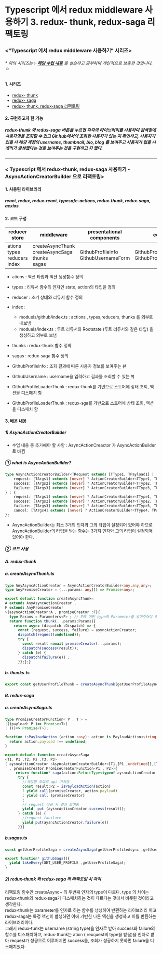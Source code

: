# Typescript 에서 redux middleware 사용하기 3. redux- thunk, redux-saga 리팩토링

### <"Typescript 에서 redux middleware 사용하기" 시리즈>
###### * 위의 시리즈는✨ **[해당 수업 내용](https://react.vlpt.us/using-typescript/06-ts-redux-middleware.html)** 을 실습하고 공부하며 개인적으로 보충한 것입니다. ☺

#### 1. 시리즈
  * [redux- thunk](https://github.com/BadaHertz52/practice_ts_redux-thunk)
  * [redux- saga](https://github.com/BadaHertz52/practic_ts_redux-saga)
  * [redux- thunk, redux-saga 리팩토링](https://github.com/BadaHertz52/practice_ts_redux_middleware ) 

#### 2. 구현하고자 한 기능 
#####  redux-thunk 와 redux-saga 버튼을 누르면 각각의 라이브러리를 사용하여 검색창에 사용자명을 조회할 수 있고  Git hub에서의 조회한 사용자가 있는 지 확인하고, 사용자가 있을 시 해당 계정의 username, thumbnail, bio, blog  를 보여주고 사용자가 없을 시 에러가 발생했다는 것을 보여주는 것을 구현하고 자 했다. 
-------------------------------------------------------------------------------------------------------------------------------------

### < Typescript 에서 redux-thunk, redux-saga 사용하기 - AsyncActionCreatorBuilder 으로 리팩토링>

#### 1. 사용된 라이브러리
##### react, redux, redux-react, typesafe-actions, redux-thunk, redux-saga, acxios 


#### 2. 코드 구성
|reducer store |middleware|presentational components|container|
|--------------|----------|-------------------------|-------------------|
|ations <br >types <br> reducers <br> index|createAsyncThunk <br>createAsyncSaga <br> thunks<br> sagas     |GithubProfileInfo <br> GithubUsernameForm        |GithubProfileLoaderThunk <br> GithubProfileLoaderSaga|

* ations : 액션 타입과 액션 생성함수 정의

* types : 리듀서 함수의 인자인 state, action의 타입을 정의

* reducer : 초기 상태와 리듀서 함수 정의

* index : 
  *  moduels/github/index.ts : actions , types,reducers, thunks 를 외부로 내보냄 
  * moduels/index.ts : 루트 리듀서와 Rootstate (루트 리듀서와 같은 타입) 을 생성하고 외부로 보냄 

* thunks : redux-thunk 함수 정의 

* sagas : redux-saga 함수 정의 

* GithubProfileInfo : 조회 결과에 따른 사용자 정보를 보여주는 뷰

* GithubUsername : username을 입력하고 결과를 조회할 수 있는 뷰 

* GithubProfileLoaderThunk : redux-thunk를 기반으로 스토어에 상태 조회, 액션을 디스패치 함 

* GithubProfileLoaderThunk : redux-sga를 기반으로 스토어에 상태 조회, 액션을 디스패치 함 


#### 3. 배운 내용 

##### 1)  AsyncActionCreatorBuilder

* 수업 내용 중 추가해야 할 사항 :  AsyncActionCreactor 가 AsyncActionBuilder로 바뀜

##### ① what is AsyncActionBuilder?
``` typescript
type AsyncActionCreatorBuilder<TRequest extends [TType1, TPayload1] | [TType1, [TPayload1, TMeta1]] | [TType1, TArgs1, TPayload1] | [TType1, TArgs1, [TPayload1, TMeta1]], TSuccess extends [TType2, TPayload2] | [TType2, [TPayload2, TMeta2]] | [TType2, TArgs2, TPayload2] | [TType2, TArgs2, [TPayload2, TMeta2]], TFailure extends [TType3, TPayload3] | [TType3, [TPayload3, TMeta3]] | [TType3, TArgs3, TPayload3] | [TType3, TArgs3, [TPayload3, TMeta3]], TCancel extends [TType4, TPayload4] | [TType4, [TPayload4, TMeta4]] | [TType4, TArgs4, TPayload4] | [TType4, TArgs4, [TPayload4, TMeta4]] = never, TType1 extends TypeConstant = TRequest[0], TPayload1 = TRequest extends [TType1, any, [any, any]] ? TRequest[2][0] : TRequest extends [TType1, any, any] ? TRequest[2] : TRequest extends [TType1, [any, any]] ? TRequest[1][0] : TRequest[1], TMeta1 = TRequest extends [TType1, any, [any, any]] ? TRequest[2][1] : TRequest extends [TType1, [any, any]] ? TRequest[1][1] : never, TArgs1 extends any[] = TRequest extends [TType1, any, any] ? TRequest[1] : never, TType2 extends TypeConstant = TSuccess[0], TPayload2 = TSuccess extends [TType2, any, [any, any]] ? TSuccess[2][0] : TSuccess extends [TType2, any, any] ? TSuccess[2] : TSuccess extends [TType2, [any, any]] ? TSuccess[1][0] : TSuccess[1], TMeta2 = TSuccess extends [TType2, any, [any, any]] ? TSuccess[2][1] : TSuccess extends [TType2, [any, any]] ? TSuccess[1][1] : never, TArgs2 extends any[] = TSuccess extends [TType2, any, any] ? TSuccess[1] : never, TType3 extends TypeConstant = TFailure[0], TPayload3 = TFailure extends [TType3, any, [any, any]] ? TFailure[2][0] : TFailure extends [TType3, any, any] ? TFailure[2] : TFailure extends [TType3, [any, any]] ? TFailure[1][0] : TFailure[1], TMeta3 = TFailure extends [TType3, any, [any, any]] ? TFailure[2][1] : TFailure extends [TType3, [any, any]] ? TFailure[1][1] : never, TArgs3 extends any[] = TFailure extends [TType3, any, any] ? TFailure[1] : never, TType4 extends TypeConstant = TCancel[0], TPayload4 = TCancel extends [TType4, any, [any, any]] ? TCancel[2][0] : TCancel extends [TType4, any, any] ? TCancel[2] : TCancel extends [TType4, [any, any]] ? TCancel[1][0] : TCancel[1], TMeta4 = TCancel extends [TType4, any, [any, any]] ? TCancel[2][1] : TCancel extends [TType4, [any, any]] ? TCancel[1][1] : never, TArgs4 extends any[] = TCancel extends [TType4, any, any] ? TCancel[1] : never> = [TCancel] extends [never] ? {
    request: [TArgs1] extends [never] ? ActionCreatorBuilder<TType1, TPayload1, TMeta1> : (...args: TArgs1) => ActionBuilder<TType1, TPayload1, TMeta1>;
    success: [TArgs2] extends [never] ? ActionCreatorBuilder<TType2, TPayload2, TMeta2> : (...args: TArgs2) => ActionBuilder<TType2, TPayload2, TMeta2>;
    failure: [TArgs3] extends [never] ? ActionCreatorBuilder<TType3, TPayload3, TMeta3> : (...args: TArgs3) => ActionBuilder<TType3, TPayload3, TMeta3>;
} : {
    request: [TArgs1] extends [never] ? ActionCreatorBuilder<TType1, TPayload1, TMeta1> : (...args: TArgs1) => ActionBuilder<TType1, TPayload1, TMeta1>;
    success: [TArgs2] extends [never] ? ActionCreatorBuilder<TType2, TPayload2, TMeta2> : (...args: TArgs2) => ActionBuilder<TType2, TPayload2, TMeta2>;
    failure: [TArgs3] extends [never] ? ActionCreatorBuilder<TType3, TPayload3, TMeta3> : (...args: TArgs3) => ActionBuilder<TType3, TPayload3, TMeta3>;
    cancel: [TArgs4] extends [never] ? ActionCreatorBuilder<TType4, TPayload4, TMeta4> : (...args: TArgs4) => ActionBuilder<TType4, TPayload4, TMeta4>;
};
```
* AsyncActionBuilder는 최소 3개의 인자와 그의 타입이 설정되어 있어야 하므로 AsyncActionBuilder의 타입을 받는 함수는 3가지 인자와 그의 타입이 설정되어 있어야 한다. 

##### ② 코드 사용
##### A. redux-thunk
##### a. createAsyncThunk.ts
``` typescript
type AnyAsyncActionCreator = AsyncActionCreatorBuilder<any,any,any>;
type AnyPromiseCreator = (...params: any[]) => Promise<any>;

export default function createAsyncThunk<
A extends AnyAsyncActionCreator ,
F extends AnyPromiseCreator
>(asyncActionCreator:A , promiseCreator :F){
  type Params = Parameters<F> ; // F에 어떤 type의 Parameter를 넣어주어야 하는 지 추출 
  return function thunk(...params:Params){
    return async (dispatch :Dispatch) => {
      const {request, success, failure} = asyncActionCreator;
      dispatch(request(undefined));
      try {
        const result =await promiseCreator(...params);
        dispatch(success(result));
      } catch (e) {
        dispatch(failure(e)) ; 
      }};};}
```
##### b. thunks.ts
``` typescript
export const getUserProfileThunk = createAsyncThunk(getUserProfileAsync ,getUserProfile);

```

##### B. redux-saga

##### a. createAsyncSaga.ts
``` typescript
type PromiseCreatorFunction< P , T > =  
|((payload: P )=> Promise<T>)
| (()=> Promise<T>);

function isPayloadAction (action :any): action is PayloadAction<string, any>{
  return action.payload !== undefined; 
}

export default function createAsyncSaga 
<T1, P1 ,T2, P2 ,T3, P3>
( aysncActionCreator :AsyncActionCreatorBuilder<[T1,[P1 ,undefined]],[T2,[P2, undefined]],[T3,[P3,undefined]]>
  , promiseCreator:PromiseCreatorFunction<P1 , P2>){
     return function* saga(action:ReturnType<typeof aysncActionCreator.request>){
      try {
        //계정명 조회로 api 가져옴 
        const result:P2 = isPayloadAction(action) 
        ? yield call(promiseCreator, action.payload) 
        : yield call (promiseCreator)
        ;
        // request 성공 시 결과 보여줌 
        yield  put (aysncActionCreator.success(result)); 
      } catch (e) {
        //request fauilure 
        yield put(aysncActionCreator.failure(e))
      }}}
```
##### b.sagas.ts 
```typescript
const getUserProfileSaga = createAsyncSaga(getUserProfileAsync ,getUserProfile);

export function* githubSaga(){
  yield takeEvery(GET_USER_PROFILE ,getUserProfileSaga);
}
```
##### 2)  redux-thunk 와 redux-saga 의 리팩토링 시 차이 
 리팩토링 함수인 createAsync~ 의 두번째 인자의 type이 다르다. 
 type 의 차이는 redux-thunk와 redux-saga가 디스패치하는 것이 다르다는 것에서 비롯된 것이라고 생각한다.</br>
 redux-thunk는 parameter를 인자로 하는 함수를 생성하여 반환하는 라이브러리 이고 redux-saga는 특정 액션이 발생하면 이에 기반한 다른 액션을 생성하고 이를 반환하는 라이브러리이다. </br>
 그래서  redux-tunk는 username (string type)을 인자로 받아 success와 failure의 함수를 디스패치하고, redux-thunk는 ation ( reuquest의 type을 받음)을 인자로 받아 request가 성공으로 이루어지면 success를, 조회가 성공하지 못하면 failure을 디스패치했다. 
